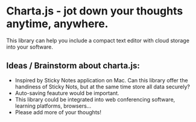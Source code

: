 # Charta.js - jot down your thoughts anytime, anywhere. 

This library can help you include a compact text editor with cloud storage into your software. 

## Ideas / Brainstorm about charta.js: 
* Inspired by Sticky Notes application on Mac. Can this library offer the handiness of Sticky Nots, but at the same time store all data securely? 
* Auto-saving feauture would be important.  
* This library could be integrated into web conferencing software, learning platforms, browsers...
* Please add more of your thoughts!  